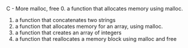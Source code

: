 C - More malloc, free
0. a function that allocates memory using malloc.
1. a function that concatenates two strings
2. a function that allocates memory for an array, using malloc.
3. a function that creates an array of integers
4. a function that reallocates a memory block using malloc and free
